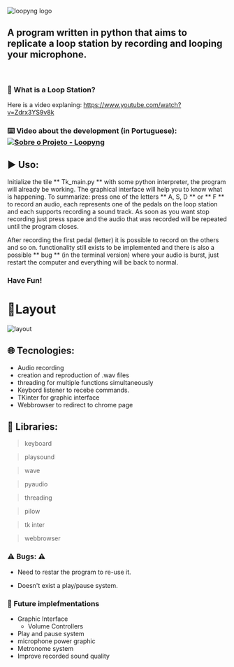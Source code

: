 ![loopyng logo](https://user-images.githubusercontent.com/62253156/82760979-3d40da80-9dc5-11ea-8690-652f656f565f.png)

<h2>A program written in python that aims to replicate a loop station by recording and looping your microphone.</h2>

<br/>
	
	
### :thinking: What is a Loop Station? 
Here is a video explaning: https://www.youtube.com/watch?v=Zdrx3YS9v8k


### :keyboard: Video about the development (in Portuguese): [![Sobre o Projeto - Loopyng](https://res.cloudinary.com/marcomontalbano/image/upload/v1593005006/video_to_markdown/images/youtube--MOxTDfwdxCw-c05b58ac6eb4c4700831b2b3070cd403.jpg)](https://www.youtube.com/watch?v=MOxTDfwdxCw&t=614s "Sobre o Projeto - Loopyng")



## 	:arrow_forward: Uso:
Initialize the tile ** Tk_main.py **  with some python interpreter, the program will already be working. The graphical interface
will help you to know what is happening. To summarize: press one of the letters ** A, S, D ** or ** F ** to record an audio,
each represents one of the pedals on the loop station and each supports recording a sound track. As soon as you want
stop recording just press space and the audio that was recorded will be repeated until the program closes.

After recording the first pedal (letter) it is possible to record on the others and so on. functionality still exists
to be implemented and there is also a possible ** bug ** (in the terminal version) where your audio is burst, just restart the computer and everything will be back to normal.

 <h3> Have Fun!<h3/>


# :newspaper:Layout
![layout](https://user-images.githubusercontent.com/62253156/83658080-b7c0e580-a58f-11ea-8843-82264b3d77b1.png)


## 	:globe_with_meridians:	 Tecnologies:
- Audio recording
- creation and reproduction of .wav files
- threading for multiple functions simultaneously
- Keybord listener to recebe commands.
- TKinter for graphic interface
- Webbrowser to redirect to chrome page

## :blue_book: Libraries:

> keyboard

> playsound

> wave

> pyaudio

> threading

> pilow

> tk inter

> webbrowser
 

### :warning: Bugs: :warning:
- Need to restar the program to re-use it.

- Doesn't exist a play/pause system.


### :crystal_ball: Future implefmentations
- Graphic Interface
    * Volume Controllers
- Play and pause system
- microphone power graphic
- Metronome system
- Improve recorded sound quality
